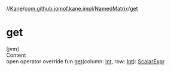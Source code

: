 //[Kane](../../index.md)/[com.github.jomof.kane.impl](../index.md)/[NamedMatrix](index.md)/[get](get.md)



# get  
[jvm]  
Content  
open operator override fun [get](get.md)(column: [Int](https://kotlinlang.org/api/latest/jvm/stdlib/kotlin/-int/index.html), row: [Int](https://kotlinlang.org/api/latest/jvm/stdlib/kotlin/-int/index.html)): [ScalarExpr](../-scalar-expr/index.md)  



